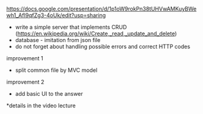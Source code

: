 https://docs.google.com/presentation/d/1p1oW9rokPn38tUHVwAMKuyBWewh1_AfI9qfZg3-4oUk/edit?usp=sharing

- write a simple server that implements CRUD (https://en.wikipedia.org/wiki/Create,_read,_update_and_delete)
- database - imitation from json file
- do not forget about handling possible errors and correct HTTP codes

improvement 1
- split common file by MVC model

improvement 2
- add basic UI to the answer

*details in the video lecture